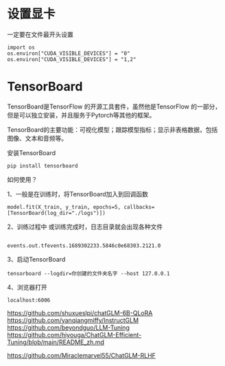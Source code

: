 # 设置显卡

一定要在文件最开头设置

```
import os
os.environ["CUDA_VISIBLE_DEVICES"] = "0"
os.environ["CUDA_VISIBLE_DEVICES"] = "1,2"
```

# TensorBoard

TensorBoard是TensorFlow 的开源工具套件，虽然他是TensorFlow 的一部分，但是可以独立安装，并且服务于Pytorch等其他的框架。

TensorBoard的主要功能：可视化模型；跟踪模型指标；显示非表格数据，包括图像、文本和音频等。

安装TensorBoard

```
pip install tensorboard
```

如何使用？

1、一般是在训练时，将TensorBoard加入到回调函数

```
model.fit(X_train, y_train, epochs=5, callbacks=[TensorBoard(log_dir="./logs")])
```

2、训练过程中 或训练完成时，日志目录就会出现各种文件

```

events.out.tfevents.1689302233.5846c0e68303.2121.0
```

3、启动TensorBoard

```
tensorboard --logdir=你创建的文件夹名字 --host 127.0.0.1
```

4、浏览器打开

```
localhost:6006
```





https://github.com/shuxueslpi/chatGLM-6B-QLoRA
https://github.com/yanqiangmiffy/InstructGLM
https://github.com/beyondguo/LLM-Tuning
https://github.com/hiyouga/ChatGLM-Efficient-Tuning/blob/main/README_zh.md

https://github.com/Miraclemarvel55/ChatGLM-RLHF